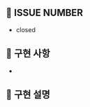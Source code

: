 ## 🔗 ISSUE NUMBER
<!-- closed #[issue-number]로 작성하면 이슈가 닫히고, 링크도 연결할 수 있어요 -->

- closed 

## 🙌 구현 사항
- 

## 📝 구현 설명


